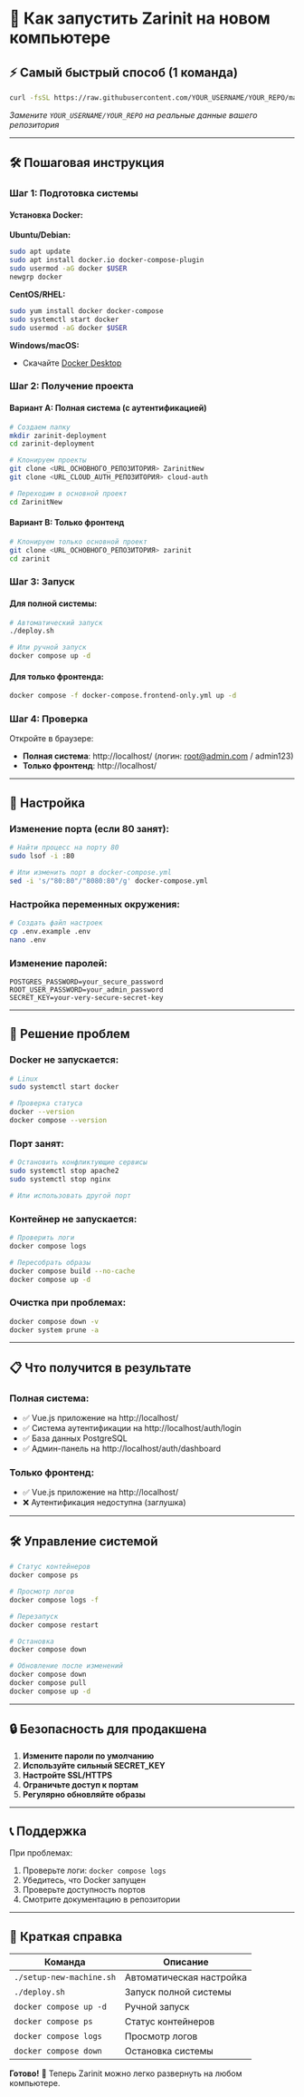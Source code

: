 # 🚀 Как запустить Zarinit на новом компьютере

## ⚡ Самый быстрый способ (1 команда)

```bash
curl -fsSL https://raw.githubusercontent.com/YOUR_USERNAME/YOUR_REPO/main/setup-new-machine.sh | bash
```

*Замените `YOUR_USERNAME/YOUR_REPO` на реальные данные вашего репозитория*

---

## 🛠️ Пошаговая инструкция

### Шаг 1: Подготовка системы

#### Установка Docker:

**Ubuntu/Debian:**
```bash
sudo apt update
sudo apt install docker.io docker-compose-plugin
sudo usermod -aG docker $USER
newgrp docker
```

**CentOS/RHEL:**
```bash
sudo yum install docker docker-compose
sudo systemctl start docker
sudo usermod -aG docker $USER
```

**Windows/macOS:**
- Скачайте [Docker Desktop](https://www.docker.com/products/docker-desktop/)

### Шаг 2: Получение проекта

#### Вариант A: Полная система (с аутентификацией)
```bash
# Создаем папку
mkdir zarinit-deployment
cd zarinit-deployment

# Клонируем проекты
git clone <URL_ОСНОВНОГО_РЕПОЗИТОРИЯ> ZarinitNew
git clone <URL_CLOUD_AUTH_РЕПОЗИТОРИЯ> cloud-auth

# Переходим в основной проект
cd ZarinitNew
```

#### Вариант B: Только фронтенд
```bash
# Клонируем только основной проект
git clone <URL_ОСНОВНОГО_РЕПОЗИТОРИЯ> zarinit
cd zarinit
```

### Шаг 3: Запуск

#### Для полной системы:
```bash
# Автоматический запуск
./deploy.sh

# Или ручной запуск
docker compose up -d
```

#### Для только фронтенда:
```bash
docker compose -f docker-compose.frontend-only.yml up -d
```

### Шаг 4: Проверка

Откройте в браузере:
- **Полная система**: http://localhost/ (логин: root@admin.com / admin123)
- **Только фронтенд**: http://localhost/

---

## 🔧 Настройка

### Изменение порта (если 80 занят):
```bash
# Найти процесс на порту 80
sudo lsof -i :80

# Или изменить порт в docker-compose.yml
sed -i 's/"80:80"/"8080:80"/g' docker-compose.yml
```

### Настройка переменных окружения:
```bash
# Создать файл настроек
cp .env.example .env
nano .env
```

### Изменение паролей:
```env
POSTGRES_PASSWORD=your_secure_password
ROOT_USER_PASSWORD=your_admin_password
SECRET_KEY=your-very-secure-secret-key
```

---

## 🐛 Решение проблем

### Docker не запускается:
```bash
# Linux
sudo systemctl start docker

# Проверка статуса
docker --version
docker compose --version
```

### Порт занят:
```bash
# Остановить конфликтующие сервисы
sudo systemctl stop apache2
sudo systemctl stop nginx

# Или использовать другой порт
```

### Контейнер не запускается:
```bash
# Проверить логи
docker compose logs

# Пересобрать образы
docker compose build --no-cache
docker compose up -d
```

### Очистка при проблемах:
```bash
docker compose down -v
docker system prune -a
```

---

## 📋 Что получится в результате

### Полная система:
- ✅ Vue.js приложение на http://localhost/
- ✅ Система аутентификации на http://localhost/auth/login
- ✅ База данных PostgreSQL
- ✅ Админ-панель на http://localhost/auth/dashboard

### Только фронтенд:
- ✅ Vue.js приложение на http://localhost/
- ❌ Аутентификация недоступна (заглушка)

---

## 🛠️ Управление системой

```bash
# Статус контейнеров
docker compose ps

# Просмотр логов
docker compose logs -f

# Перезапуск
docker compose restart

# Остановка
docker compose down

# Обновление после изменений
docker compose down
docker compose pull
docker compose up -d
```

---

## 🔒 Безопасность для продакшена

1. **Измените пароли по умолчанию**
2. **Используйте сильный SECRET_KEY**
3. **Настройте SSL/HTTPS**
4. **Ограничьте доступ к портам**
5. **Регулярно обновляйте образы**

---

## 📞 Поддержка

При проблемах:
1. Проверьте логи: `docker compose logs`
2. Убедитесь, что Docker запущен
3. Проверьте доступность портов
4. Смотрите документацию в репозитории

---

## 🎯 Краткая справка

| Команда | Описание |
|---------|----------|
| `./setup-new-machine.sh` | Автоматическая настройка |
| `./deploy.sh` | Запуск полной системы |
| `docker compose up -d` | Ручной запуск |
| `docker compose ps` | Статус контейнеров |
| `docker compose logs` | Просмотр логов |
| `docker compose down` | Остановка системы |

**Готово!** 🎉 Теперь Zarinit можно легко развернуть на любом компьютере.